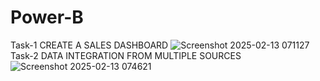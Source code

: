 # Power-B
Task-1  CREATE A SALES DASHBOARD ![Screenshot 2025-02-13 071127](https://github.com/user-attachments/assets/b0591b43-2263-4680-a51d-4e156690255b)
Task-2  DATA INTEGRATION FROM MULTIPLE SOURCES ![Screenshot 2025-02-13 074621](https://github.com/user-attachments/assets/1d666486-c8ee-4f3b-8490-04d4964e768b)
